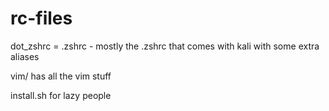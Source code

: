 # rc-files
dot_zshrc = .zshrc - mostly the .zshrc that comes with kali with some extra aliases

vim/ has all the vim stuff 

install.sh for lazy people

